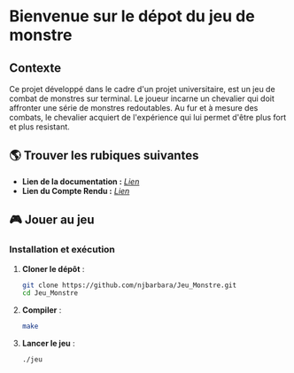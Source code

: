 # Bienvenue sur le dépot du jeu de monstre

## Contexte 

Ce projet développé dans le cadre d'un projet universitaire, est un jeu de combat de monstres sur terminal. Le joueur incarne un chevalier qui doit affronter une série de monstres redoutables. Au fur et à mesure des combats, le chevalier acquiert de l'expérience qui lui permet d'être plus fort et plus resistant. 

## 🌎 Trouver les rubiques suivantes 

* **Lien de la documentation :** [_Lien_](https://github.com/njbarbara/Jeu_Monstre/tree/master/Documentation/html)
* **Lien du Compte Rendu :** [_Lien_](https://github.com/njbarbara/Jeu_Monstre/blob/master/compteRendu.pdf)

## 🎮 Jouer au jeu  

### Installation et exécution  

1. **Cloner le dépôt** :  
   ```bash
   git clone https://github.com/njbarbara/Jeu_Monstre.git
   cd Jeu_Monstre

2. **Compiler** :  
   ```bash
   make
   
3. **Lancer le jeu** :  
   ```bash
   ./jeu  
